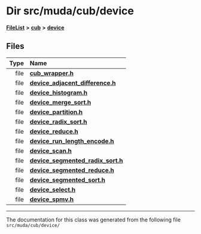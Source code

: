

# Dir src/muda/cub/device



[**FileList**](files.md) **>** [**cub**](dir_98c5d599fe44dff86fbf620b2a1f3e8e.md) **>** [**device**](dir_e7785ab0b6a4810de2e8c4f6e4ccf5c0.md)












## Files

| Type | Name |
| ---: | :--- |
| file | [**cub\_wrapper.h**](cub__wrapper_8h.md) <br> |
| file | [**device\_adjacent\_difference.h**](device__adjacent__difference_8h.md) <br> |
| file | [**device\_histogram.h**](device__histogram_8h.md) <br> |
| file | [**device\_merge\_sort.h**](device__merge__sort_8h.md) <br> |
| file | [**device\_partition.h**](device__partition_8h.md) <br> |
| file | [**device\_radix\_sort.h**](device__radix__sort_8h.md) <br> |
| file | [**device\_reduce.h**](device__reduce_8h.md) <br> |
| file | [**device\_run\_length\_encode.h**](device__run__length__encode_8h.md) <br> |
| file | [**device\_scan.h**](device__scan_8h.md) <br> |
| file | [**device\_segmented\_radix\_sort.h**](device__segmented__radix__sort_8h.md) <br> |
| file | [**device\_segmented\_reduce.h**](device__segmented__reduce_8h.md) <br> |
| file | [**device\_segmented\_sort.h**](device__segmented__sort_8h.md) <br> |
| file | [**device\_select.h**](device__select_8h.md) <br> |
| file | [**device\_spmv.h**](device__spmv_8h.md) <br> |



























































------------------------------
The documentation for this class was generated from the following file `src/muda/cub/device/`

